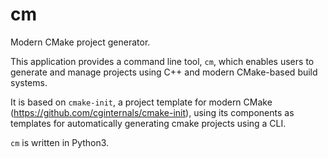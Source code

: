 # cm
Modern CMake project generator.

This application provides a command line tool, `cm`, which enables users to generate and manage projects using C++ and modern CMake-based build systems.

It is based on `cmake-init`, a project template for modern CMake
(https://github.com/cginternals/cmake-init), using its components as
templates for automatically generating cmake projects using a CLI.

`cm` is written in Python3.
